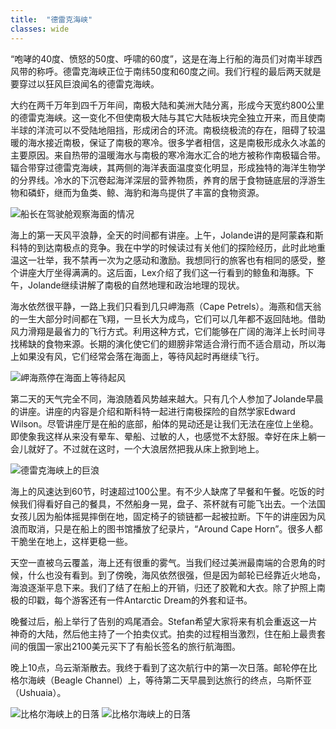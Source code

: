 ```yaml
---
title:  "德雷克海峡"
classes: wide
---
```


“咆哮的40度、愤怒的50度、呼啸的60度”，这是在海上行船的海员们对南半球西风带的称呼。德雷克海峡正位于南纬50度和60度之间。我们行程的最后两天就是要穿过以狂风巨浪闻名的德雷克海峡。

大约在两千万年到四千万年间，南极大陆和美洲大陆分离，形成今天宽约800公里的德雷克海峡。这一变化不但使南极大陆与其它大陆板块完全独立开来，而且使南半球的洋流可以不受陆地阻挡，形成闭合的环流。南极绕极流的存在，阻碍了较温暖的海水接近南极，保证了南极的寒冷。很多学者相信，这是南极形成永久冰盖的主要原因。来自热带的温暖海水与南极的寒冷海水汇合的地方被称作南极辐合带。辐合带穿过德雷克海峡，其两侧的海洋表面温度变化明显，形成独特的海洋生物学的分界线。冷水的下沉卷起海洋深层的营养物质，养育的居于食物链底层的浮游生物和磷虾，继而为鱼类、鲸、海豹和海鸟提供了丰富的食物资源。

![船长在驾驶舱观察海面的情况](https://ik.imagekit.io/wavelet/2011-Antarctica/tr:n-blogs_w/_MG_7610.jpg)

海上的第一天风平浪静，全天的时间都有讲座。上午，Jolande讲的是阿蒙森和斯科特的到达南极点的竞争。我在中学的时候读过有关他们的探险经历，此时此地重温这一壮举，我不禁再一次为之感动和激励。我想同行的旅客也有相同的感受，整个讲座大厅坐得满满的。这后面，Lex介绍了我们这一行看到的鲸鱼和海豚。下午，Jolande继续讲解了南极的自然地理和政治地理的现状。

海水依然很平静，一路上我们只看到几只岬海燕（Cape Petrels）。海燕和信天翁的一生大部分时间都在飞翔，一旦长大为成鸟，它们可以几年都不返回陆地。借助风力滑翔是最省力的飞行方式。利用这种方式，它们能够在广阔的海洋上长时间寻找稀缺的食物来源。长期的演化使它们的翅膀非常适合滑行而不适合扇动，所以海上如果没有风，它们经常会落在海面上，等待风起时再继续飞行。

![岬海燕停在海面上等待起风](https://ik.imagekit.io/wavelet/2011-Antarctica/tr:n-blogs_w/_MG_7538.jpg)

第二天的天气完全不同，海浪随着风势越来越大。只有几个人参加了Jolande早晨的讲座。讲座的内容是介绍和斯科特一起进行南极探险的自然学家Edward Wilson。尽管讲座厅是在船的底部，船体的晃动还是让我们无法在座位上坐稳。即使象我这样从来没有晕车、晕船、过敏的人，也感觉不太舒服。幸好在床上躺一会儿就好了。不过就在这时，一个大浪居然把我从床上掀到地上。

![德雷克海峡上的巨浪](https://ik.imagekit.io/wavelet/2011-Antarctica/tr:n-blogs_w/_MG_7607.jpg)

海上的风速达到60节，时速超过100公里。有不少人缺席了早餐和午餐。吃饭的时候我们得看好自己的餐具，不然船身一晃，盘子、茶杯就有可能飞出去。一个法国女孩儿因为船体摇晃摔倒在地，固定椅子的锁链都一起被拉断。下午的讲座因为风浪而取消，只是在船上的图书馆播放了纪录片，“Around Cape Horn”。很多人都干脆坐在地上，这样更稳一些。

天空一直被乌云覆盖，海上还有很重的雾气。当我们经过美洲最南端的合恩角的时候，什么也没有看到。到了傍晚，海风依然很强，但是因为邮轮已经靠近火地岛，海浪逐渐平息下来。我们了结了在船上的开销，归还了胶靴和大衣。除了护照上南极的印戳，每个游客还有一件Antarctic Dream的外套和证书。

晚餐过后，船上举行了告别的鸡尾酒会。Stefan希望大家将来有机会重返这一片神奇的大陆，然后他主持了一个拍卖仪式。拍卖的过程相当激烈，住在船上最贵套间的俄国一家出2100美元买下了有船长签名的旅行航海图。

晚上10点，乌云渐渐散去。我终于看到了这次航行中的第一次日落。邮轮停在比格尔海峡（Beagle Channel）上，等待第二天早晨到达旅行的终点，乌斯怀亚（Ushuaia）。

![比格尔海峡上的日落](https://ik.imagekit.io/wavelet/2011-Antarctica/tr:n-blogs_w/_MG_7623.jpg)
![比格尔海峡上的日落](https://ik.imagekit.io/wavelet/2011-Antarctica/tr:n-blogs_w/_MG_7641.jpg)